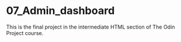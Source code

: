 # 07_Admin_dashboard

This is the final project in the intermediate HTML section of The Odin Project course.
